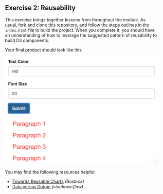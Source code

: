 ## Exercise 2: Reusability

This exercise brings together lessons from throughout the module. As usual, fork and clone this repository, and follow the steps outlines in the `index.html` file to build the project. When you complete it, you should have an understanding of how to leverage the suggested pattern of reusability to build D3 components.

Your final product should look like this

![example 2 complete](imgs/complete.png)

You may find the following resources helpful:

- [Towards Reusable Charts](https://bost.ocks.org/mike/chart/) _(Bostock)_
- [Data versus Datum](http://stackoverflow.com/questions/13728402/what-is-the-difference-d3-datum-vs-data) _(stackoverflow)_
